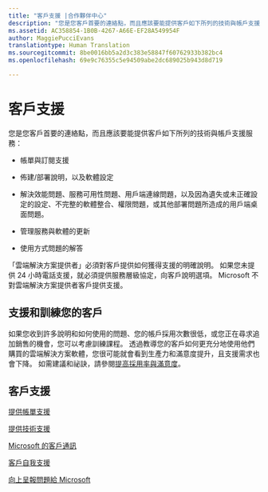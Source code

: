 ```yaml
---
title: "客戶支援 |合作夥伴中心"
description: "您是您客戶首要的連絡點，而且應該要能提供客戶如下所列的技術與帳戶支援服務：帳單與訂閱支援。佈建/部署說明，以及軟體設定。解決效能問題、服務可用性問題、用戶端連線問題，以及因為遺失或未正確設定的設定、不完整的軟體整合、權限問題，或其他部署問題所造成的用戶端桌面問題。管理服務與軟體的更新。使用方式問題的解答。「雲端解決方案提供者」必須對客戶提供如何獲得支援的明確說明。 如果您未提供 24 小時電話支援，就必須提供服務層級協定，向客戶說明選項。 Microsoft 不對雲端解決方案提供者客戶提供支援。"
ms.assetid: AC358854-1B0B-4267-A66E-EF28A549954F
author: MaggiePucciEvans
translationtype: Human Translation
ms.sourcegitcommit: 8be0016bb5a2d3c383e58847f60762933b382bc4
ms.openlocfilehash: 69e9c76355c5e94509abe2dc689025b943d8d719

---
```


# 客戶支援


您是您客戶首要的連絡點，而且應該要能提供客戶如下所列的技術與帳戶支援服務：

-   帳單與訂閱支援

-   佈建/部署說明，以及軟體設定

-   解決效能問題、服務可用性問題、用戶端連線問題，以及因為遺失或未正確設定的設定、不完整的軟體整合、權限問題，或其他部署問題所造成的用戶端桌面問題。

-   管理服務與軟體的更新

-   使用方式問題的解答

「雲端解決方案提供者」必須對客戶提供如何獲得支援的明確說明。 如果您未提供 24 小時電話支援，就必須提供服務層級協定，向客戶說明選項。 Microsoft 不對雲端解決方案提供者客戶提供支援。

## <a href="" id="supportingtrainingcustomers"></a>支援和訓練您的客戶


如果您收到許多說明和如何使用的問題、您的帳戶採用次數很低，或您正在尋求追加銷售的機會，您可以考慮訓練課程。 透過教導您的客戶如何更充分地使用他們購買的雲端解決方案軟體，您很可能就會看到生產力和滿意度提升，且支援需求也會下降。 如需建議和祕訣，請參閱[提高採用率與滿意度](increasing-adoption-and-satisfaction.md)。

## 客戶支援


[提供帳單支援](provide-billing-support.md)

[提供技術支援](provide-technical-support.md)

[Microsoft 的客戶通訊](customer-communication-from-microsoft.md)

[客戶自我支援](customer-self-support.md)

[向上呈報問題給 Microsoft](escalate-problems-to-microsoft.md)

 

 






<!--HONumber=Nov16_HO4-->


